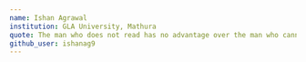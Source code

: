 ```yaml
---
name: Ishan Agrawal
institution: GLA University, Mathura
quote: The man who does not read has no advantage over the man who cannot read.
github_user: ishanag9
---
```

